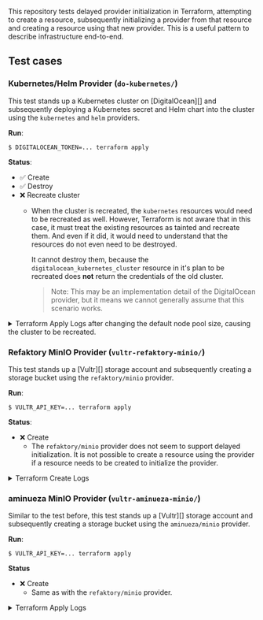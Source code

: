 
This repository tests delayed provider initialization in Terraform, attempting to create a resource, subsequently
initializing a provider from that resource and creating a resource using that new provider. This is a useful pattern
to describe infrastructure end-to-end.

## Test cases

### Kubernetes/Helm Provider (`do-kubernetes/`)

This test stands up a Kubernetes cluster on [DigitalOcean][] and subsequently deploying a Kubernetes secret and
Helm chart into the cluster using the `kubernetes` and `helm` providers.

__Run__:

    $ DIGITALOCEAN_TOKEN=... terraform apply

__Status__:

* ✅ Create
* ✅ Destroy
* ❌ Recreate cluster
    * When the cluster is recreated, the `kubernetes` resources would need to be recreated as well. However, Terraform
      is not aware that in this case, it must treat the existing resources as tainted and recreate them. And even if
      it did, it would need to understand that the resources do not even need to be destroyed.

      It cannot destroy them, because the `digitalocean_kubernetes_cluster` resource in it's plan to be recreated does
      __not__ return the credentials of the old cluster. 

      > Note: This may be an implementation detail of the DigitalOcean provider, but it means we cannot generally
      > assume that this scenario works.

<details><summary>Terraform Apply Logs after changing the default node pool size, causing the cluster to be recreated.</summary>

<pre>
> DIGITALOCEAN_TOKEN=... terraform apply 
digitalocean_kubernetes_cluster.main: Refreshing state... [id=25abff0c-ee6d-452c-95dd-db7c5cb2330a]
helm_release.ingress_nginx: Refreshing state... [id=ingress-nginx]
kubernetes_secret.test: Refreshing state... [id=default/test]

Terraform used the selected providers to generate the following execution plan. Resource actions are indicated with the following symbols:
-/+ destroy and then create replacement

Terraform planned the following actions, but then encountered a problem:

  # digitalocean_kubernetes_cluster.main must be replaced
-/+ resource "digitalocean_kubernetes_cluster" "main" {
      - auto_upgrade         = false -> null
      ~ cluster_subnet       = "10.244.0.0/16" -> (known after apply)
      ~ created_at           = "2023-04-29 12:35:47 +0000 UTC" -> (known after apply)
      ~ endpoint             = "https://25abff0c-ee6d-452c-95dd-db7c5cb2330a.k8s.ondigitalocean.com" -> (known after apply)
      ~ id                   = "25abff0c-ee6d-452c-95dd-db7c5cb2330a" -> (known after apply)
      + ipv4_address         = (known after apply)
      ~ kube_config          = (sensitive value)
        name                 = "do-kubernetes"
      ~ service_subnet       = "10.245.0.0/16" -> (known after apply)
      ~ status               = "running" -> (known after apply)
      - tags                 = [] -> null
      ~ updated_at           = "2023-04-29 12:45:31 +0000 UTC" -> (known after apply)
      ~ urn                  = "do:kubernetes:25abff0c-ee6d-452c-95dd-db7c5cb2330a" -> (known after apply)
      ~ vpc_uuid             = "c9d34c7b-7592-4d89-9ab8-317241c5aa87" -> (known after apply)
        # (5 unchanged attributes hidden)

      - maintenance_policy {
          - day        = "any" -> null
          - duration   = "4h0m0s" -> null
          - start_time = "23:00" -> null
        }

      ~ node_pool {
          ~ actual_node_count = 1 -> (known after apply)
          ~ id                = "2f9497ba-4ef2-4acc-85c2-c24c6222a4cb" -> (known after apply)
          - labels            = {} -> null
          - max_nodes         = 0 -> null
          - min_nodes         = 0 -> null
            name              = "default"
          ~ nodes             = [
              - {
                  - created_at = "2023-04-29 12:35:47 +0000 UTC"
                  - droplet_id = "352948881"
                  - id         = "ed1b2af4-78fd-4a84-94b4-eabd4a8bf66e"
                  - name       = "default-f729x"
                  - status     = "running"
                  - updated_at = "2023-04-29 12:37:57 +0000 UTC"
                },
            ] -> (known after apply)
          ~ size              = "s-2vcpu-2gb" -> "s-4vcpu-2gb" # forces replacement
          - tags              = [] -> null
            # (2 unchanged attributes hidden)
        }
    }

Plan: 1 to add, 0 to change, 1 to destroy.
╷
│ Error: Get "http://localhost/api/v1/namespaces/default/secrets/test": dial tcp [::1]:80: connect: connection refused
│ 
│   with kubernetes_secret.test,
│   on main.tf line 34, in resource "kubernetes_secret" "test":
│   34: resource "kubernetes_secret" "test" {
│ 
╵
╷
│ Error: Kubernetes cluster unreachable: invalid configuration: no configuration has been provided, try setting KUBERNETES_MASTER environment variable
│ 
│   with helm_release.ingress_nginx,
│   on main.tf line 44, in resource "helm_release" "ingress_nginx":
│   44: resource "helm_release" "ingress_nginx" {
│ 
╵
</pre>
</details>

### Refaktory MinIO Provider (`vultr-refaktory-minio/`)

This test stands up a [Vultr][] storage account and subsequently creating a storage bucket using the `refaktory/minio`
provider.

__Run__:

    $ VULTR_API_KEY=... terraform apply

__Status__:

* ❌ Create
    * The `refaktory/minio` provider does not seem to support delayed initialization. It is not possible to create a
        resource using the provider if a resource needs to be created to initialize the provider.

<details><summary>Terraform Create Logs</summary>

<pre>
> VULTR_API_KEY=... terraform apply
data.vultr_object_storage_cluster.ams: Reading...
data.vultr_object_storage_cluster.ams: Read complete after 1s

Terraform used the selected providers to generate the following execution plan. Resource actions are indicated with the following symbols:
  + create

Terraform planned the following actions, but then encountered a problem:

  # vultr_object_storage.main will be created
  + resource "vultr_object_storage" "main" {
      + cluster_id    = 6
      + date_created  = (known after apply)
      + id            = (known after apply)
      + label         = "test-storage"
      + location      = (known after apply)
      + region        = (known after apply)
      + s3_access_key = (sensitive value)
      + s3_hostname   = (known after apply)
      + s3_secret_key = (sensitive value)
      + status        = (known after apply)
    }

Plan: 1 to add, 0 to change, 0 to destroy.
╷
│ Error: Endpoint:  does not follow ip address or domain name standards.
│ 
│   with provider["registry.terraform.io/refaktory/minio"],
│   on main.tf line 25, in provider "minio":
│   25: provider "minio" {
│ 
╵
</pre>
</details>

### aminueza MinIO Provider (`vultr-aminueza-minio/`)

Similar to the test before, this test stands up a [Vultr][] storage account and subsequently creating a storage
bucket using the `aminueza/minio` provider.

__Run__:

    $ VULTR_API_KEY=... terraform apply

__Status__

* ❌ Create
    * Same as with the `refaktory/minio` provider.

<details><summary>Terraform Apply Logs</summary>

<pre>
> VULTR_API_KEY=... terraform apply
data.vultr_object_storage_cluster.ams: Reading...
data.vultr_object_storage_cluster.ams: Read complete after 0s

Terraform used the selected providers to generate the following execution plan. Resource actions are indicated with the following symbols:
  + create

Terraform planned the following actions, but then encountered a problem:

  # vultr_object_storage.main will be created
  + resource "vultr_object_storage" "main" {
      + cluster_id    = 6
      + date_created  = (known after apply)
      + id            = (known after apply)
      + label         = "test-storage"
      + location      = (known after apply)
      + region        = (known after apply)
      + s3_access_key = (sensitive value)
      + s3_hostname   = (known after apply)
      + s3_secret_key = (sensitive value)
      + status        = (known after apply)
    }

Plan: 1 to add, 0 to change, 0 to destroy.
╷
│ Error: [FATAL] client creation failed (client): Endpoint:  does not follow ip address or domain name standards.
│ 
│   with provider["registry.terraform.io/aminueza/minio"],
│   on main.tf line 25, in provider "minio":
│   25: provider "minio" {
│ 
╵
</pre>
</details>

